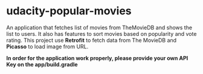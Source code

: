 # udacity-popular-movies
An application that fetches list of movies from TheMovieDB and shows the list to users. It also has features to sort movies based on popularity and vote rating.
This project use **Retrofit** to fetch data from The MovieDB and **Picasso** to load image from URL.

**In order for the application work properly, please provide your own API Key on the app/build.gradle**